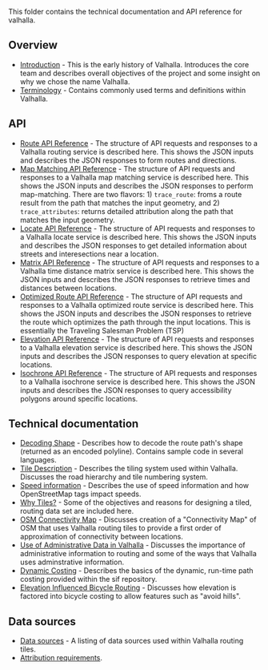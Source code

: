 This folder contains the technical documentation and API reference for valhalla.

## Overview

- [Introduction](./valhalla-intro.md) - This is the early history of Valhalla. Introduces the core team and describes overall objectives of the project and some insight on why we chose the name Valhalla.
- [Terminology](./terminology.md) - Contains commonly used terms and definitions within Valhalla.

## API

- [Route API Reference](./api/turn-by-turn/api-reference.md) - The structure of API requests and responses to a Valhalla routing service is described here. This shows the JSON inputs and describes the JSON responses to form routes and directions.
- [Map Matching API Reference](./api/map-matching/api-reference.md) - The structure of API requests and responses to a Valhalla map matching service is described here. This shows the JSON inputs and describes the JSON responses to perform map-matching. There are two flavors: 1) `trace_route`: froms a route result from the path that matches the input geometry, and 2) `trace_attributes`: returns detailed attribution along the path that matches the input geometry.
- [Locate API Reference](./api/locate/api-reference.md) - The structure of API requests and responses to a Valhalla locate service is described here. This shows the JSON inputs and describes the JSON responses to get detailed information about streets and interesections near a location.
- [Matrix API Reference](./api/matrix/api-reference.md) - The structure of API requests and responses to a Valhalla time distance matrix service is described here. This shows the JSON inputs and describes the JSON responses to retrieve times and distances between locations.
- [Optimized Route API Reference](./api/optimized/api-reference.md) - The structure of API requests and responses to a Valhalla optimized route service is described here. This shows the JSON inputs and describes the JSON responses to retrieve the route which optimizes the path through the input locations. This is essentially the Traveling Salesman Problem (TSP)
- [Elevation API Reference](./api/elevation/api-reference.md) - The structure of API requests and responses to a Valhalla elevation service is described here. This shows the JSON inputs and describes the JSON responses to query elevation at specific locations.
- [Isochrone API Reference](./api/isochrone/api-reference.md) - The structure of API requests and responses to a Valhalla isochrone service is described here. This shows the JSON inputs and describes the JSON responses to query accessibility polygons around specific locations.

## Technical documentation

- [Decoding Shape](./decoding.md) - Describes how to decode the route path's shape (returned as an encoded polyline). Contains sample code in several languages.
- [Tile Description](./tiles.md) - Describes the tiling system used within Valhalla. Discusses the road hierarchy and tile numbering system.
- [Speed information](./speeds.md) - Describes the use of speed information and how OpenStreetMap tags impact speeds.
- [Why Tiles?](./mjolnir/why_tiles.md) - Some of the objectives and reasons for designing a tiled, routing data set are included here.
- [OSM Connectivity Map](./connectivity.md) - Discusses creation of a "Connectivity Map" of OSM that uses Valhalla routing tiles to provide a first order of approximation of connectivity between locations.
- [Use of Administrative Data in Valhalla](./mjolnir/admins.md) - Discusses the importance of administrative information to routing and some of the ways that Valhalla uses adminstrative information.
- [Dynamic Costing](./sif/dynamic-costing.md) - Describes the basics of the dynamic, run-time path costing provided within the sif repository.
- [Elevation Influenced Bicycle Routing](./sif/elevation_costing.md) - Discusses how elevation is factored into bicycle costing to allow features such as "avoid hills".

## Data sources

- [Data sources](./mjolnir/data_sources.md) - A listing of data sources used within Valhalla routing tiles.
- [Attribution requirements](./mjolnir/attribution.md).


